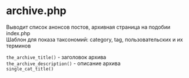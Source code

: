 # archive.php
Выводит список анонсов постов, архивная страница на подобии index.php  
Шаблон для показа таксономий: category, tag, пользовательских и их терминов  

`the_archive_title()` - заголовок архива  
`the_archive_description()` - описание архива  
`single_cat_title()`
